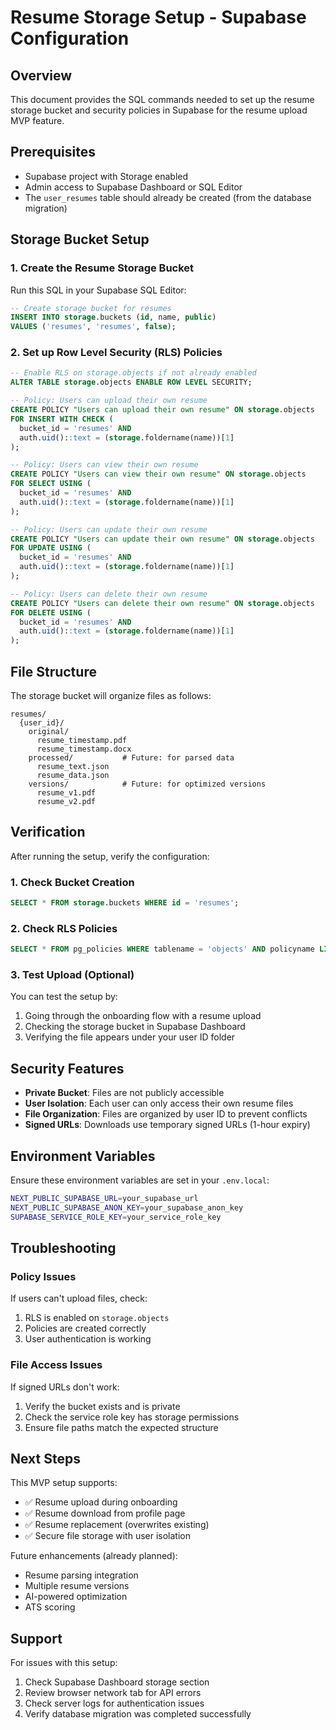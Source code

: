 # Resume Storage Setup - Supabase Configuration

## Overview
This document provides the SQL commands needed to set up the resume storage bucket and security policies in Supabase for the resume upload MVP feature.

## Prerequisites
- Supabase project with Storage enabled
- Admin access to Supabase Dashboard or SQL Editor
- The `user_resumes` table should already be created (from the database migration)

## Storage Bucket Setup

### 1. Create the Resume Storage Bucket

Run this SQL in your Supabase SQL Editor:

```sql
-- Create storage bucket for resumes
INSERT INTO storage.buckets (id, name, public) 
VALUES ('resumes', 'resumes', false);
```

### 2. Set up Row Level Security (RLS) Policies

```sql
-- Enable RLS on storage.objects if not already enabled
ALTER TABLE storage.objects ENABLE ROW LEVEL SECURITY;

-- Policy: Users can upload their own resume
CREATE POLICY "Users can upload their own resume" ON storage.objects
FOR INSERT WITH CHECK (
  bucket_id = 'resumes' AND 
  auth.uid()::text = (storage.foldername(name))[1]
);

-- Policy: Users can view their own resume
CREATE POLICY "Users can view their own resume" ON storage.objects
FOR SELECT USING (
  bucket_id = 'resumes' AND 
  auth.uid()::text = (storage.foldername(name))[1]
);

-- Policy: Users can update their own resume
CREATE POLICY "Users can update their own resume" ON storage.objects
FOR UPDATE USING (
  bucket_id = 'resumes' AND 
  auth.uid()::text = (storage.foldername(name))[1]
);

-- Policy: Users can delete their own resume
CREATE POLICY "Users can delete their own resume" ON storage.objects
FOR DELETE USING (
  bucket_id = 'resumes' AND 
  auth.uid()::text = (storage.foldername(name))[1]
);
```

## File Structure

The storage bucket will organize files as follows:

```
resumes/
  {user_id}/
    original/
      resume_timestamp.pdf
      resume_timestamp.docx
    processed/           # Future: for parsed data
      resume_text.json
      resume_data.json
    versions/            # Future: for optimized versions
      resume_v1.pdf
      resume_v2.pdf
```

## Verification

After running the setup, verify the configuration:

### 1. Check Bucket Creation
```sql
SELECT * FROM storage.buckets WHERE id = 'resumes';
```

### 2. Check RLS Policies
```sql
SELECT * FROM pg_policies WHERE tablename = 'objects' AND policyname LIKE '%resume%';
```

### 3. Test Upload (Optional)
You can test the setup by:
1. Going through the onboarding flow with a resume upload
2. Checking the storage bucket in Supabase Dashboard
3. Verifying the file appears under your user ID folder

## Security Features

- **Private Bucket**: Files are not publicly accessible
- **User Isolation**: Each user can only access their own resume files
- **File Organization**: Files are organized by user ID to prevent conflicts
- **Signed URLs**: Downloads use temporary signed URLs (1-hour expiry)

## Environment Variables

Ensure these environment variables are set in your `.env.local`:

```bash
NEXT_PUBLIC_SUPABASE_URL=your_supabase_url
NEXT_PUBLIC_SUPABASE_ANON_KEY=your_supabase_anon_key
SUPABASE_SERVICE_ROLE_KEY=your_service_role_key
```

## Troubleshooting

### Policy Issues
If users can't upload files, check:
1. RLS is enabled on `storage.objects`
2. Policies are created correctly
3. User authentication is working

### File Access Issues
If signed URLs don't work:
1. Verify the bucket exists and is private
2. Check the service role key has storage permissions
3. Ensure file paths match the expected structure

## Next Steps

This MVP setup supports:
- ✅ Resume upload during onboarding
- ✅ Resume download from profile page
- ✅ Resume replacement (overwrites existing)
- ✅ Secure file storage with user isolation

Future enhancements (already planned):
- Resume parsing integration
- Multiple resume versions
- AI-powered optimization
- ATS scoring

## Support

For issues with this setup:
1. Check Supabase Dashboard storage section
2. Review browser network tab for API errors
3. Check server logs for authentication issues
4. Verify database migration was completed successfully